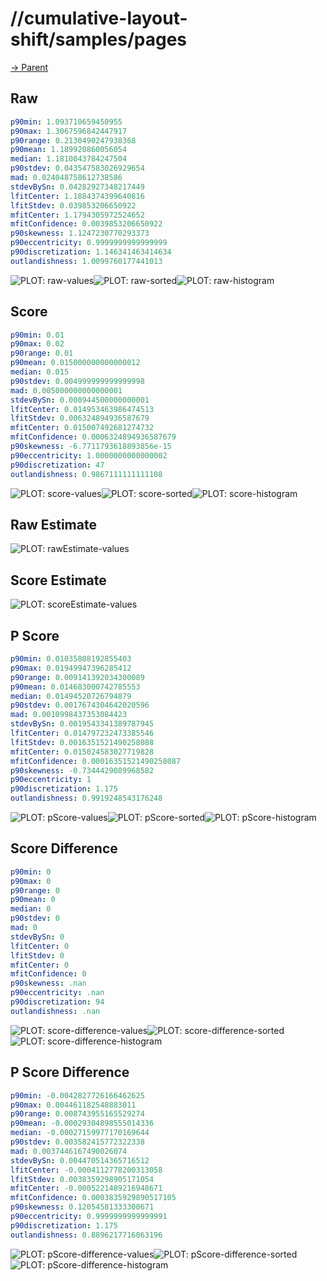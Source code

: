 
# //cumulative-layout-shift/samples/pages

[→ Parent](../..)


## Raw


```yaml
p90min: 1.093710659450955
p90max: 1.3067596842447917
p90range: 0.2130490247938368
p90mean: 1.189920860056054
median: 1.1810043784247504
p90stdev: 0.043547583026929654
mad: 0.024048758612738586
stdevBySn: 0.04282927348217449
lfitCenter: 1.1884374399640816
lfitStdev: 0.039853206650922
mfitCenter: 1.1794305972524652
mfitConfidence: 0.0039853206650922
p90skewness: 1.1247230770293373
p90eccentricity: 0.9999999999999999
p90discretization: 1.146341463414634
outlandishness: 1.0099760177441013

```

![PLOT: raw-values](./raw/values.svg)![PLOT: raw-sorted](./raw/sorted.svg)![PLOT: raw-histogram](./raw/histogram.svg)
## Score


```yaml
p90min: 0.01
p90max: 0.02
p90range: 0.01
p90mean: 0.015000000000000012
median: 0.015
p90stdev: 0.004999999999999998
mad: 0.005000000000000001
stdevBySn: 0.008944500000000001
lfitCenter: 0.014953463986474513
lfitStdev: 0.006324894936587679
mfitCenter: 0.015007492681274732
mfitConfidence: 0.0006324894936587679
p90skewness: -6.7711793618893856e-15
p90eccentricity: 1.0000000000000002
p90discretization: 47
outlandishness: 0.9867111111111108

```

![PLOT: score-values](./score/values.svg)![PLOT: score-sorted](./score/sorted.svg)![PLOT: score-histogram](./score/histogram.svg)
## Raw Estimate

![PLOT: rawEstimate-values](./rawEstimate/values.svg)
## Score Estimate

![PLOT: scoreEstimate-values](./scoreEstimate/values.svg)
## P Score


```yaml
p90min: 0.01035808192855403
p90max: 0.01949947396285412
p90range: 0.009141392034300089
p90mean: 0.014683000742785553
median: 0.01494520726794879
p90stdev: 0.0017674304642020596
mad: 0.0010998437353084423
stdevBySn: 0.0019543341389787945
lfitCenter: 0.014797232473385546
lfitStdev: 0.0016351521490258088
mfitCenter: 0.015024583027719828
mfitConfidence: 0.00016351521490258087
p90skewness: -0.7344429089968582
p90eccentricity: 1
p90discretization: 1.175
outlandishness: 0.9919248543176248

```

![PLOT: pScore-values](./pScore/values.svg)![PLOT: pScore-sorted](./pScore/sorted.svg)![PLOT: pScore-histogram](./pScore/histogram.svg)
## Score Difference


```yaml
p90min: 0
p90max: 0
p90range: 0
p90mean: 0
median: 0
p90stdev: 0
mad: 0
stdevBySn: 0
lfitCenter: 0
lfitStdev: 0
mfitCenter: 0
mfitConfidence: 0
p90skewness: .nan
p90eccentricity: .nan
p90discretization: 94
outlandishness: .nan

```

![PLOT: score-difference-values](./score-difference/values.svg)![PLOT: score-difference-sorted](./score-difference/sorted.svg)![PLOT: score-difference-histogram](./score-difference/histogram.svg)
## P Score Difference


```yaml
p90min: -0.0042827726166462625
p90max: 0.004461182548883011
p90range: 0.008743955165529274
p90mean: -0.00029304898555014336
median: -0.00027159977170169644
p90stdev: 0.003582415772322338
mad: 0.0037446167490026074
stdevBySn: 0.004470514365716512
lfitCenter: -0.0004112778200313058
lfitStdev: 0.0038359298905171054
mfitCenter: -0.0005221489216948671
mfitConfidence: 0.0003835929890517105
p90skewness: 0.12054581333300671
p90eccentricity: 0.9999999999999991
p90discretization: 1.175
outlandishness: 0.8896217716063196

```

![PLOT: pScore-difference-values](./pScore-difference/values.svg)![PLOT: pScore-difference-sorted](./pScore-difference/sorted.svg)![PLOT: pScore-difference-histogram](./pScore-difference/histogram.svg)